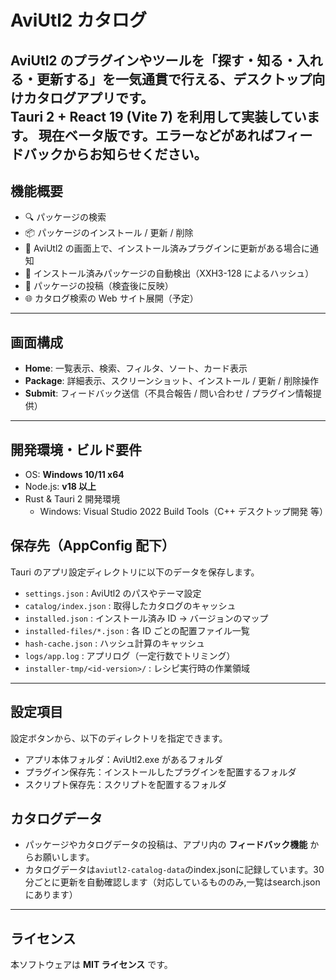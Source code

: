 # AviUtl2 カタログ

AviUtl2 のプラグインやツールを「探す・知る・入れる・更新する」を一気通貫で行える、デスクトップ向けカタログアプリです。  
Tauri 2 + React 19 (Vite 7) を利用して実装しています。
現在ベータ版です。エラーなどがあればフィードバックからお知らせください。
---

## 機能概要
- 🔍 パッケージの検索  
- 📦 パッケージのインストール / 更新 / 削除  
- 🔔 AviUtl2 の画面上で、インストール済みプラグインに更新がある場合に通知
- 🧩 インストール済みパッケージの自動検出（XXH3-128 によるハッシュ）  
- 📨 パッケージの投稿（検査後に反映）
- 🌐 カタログ検索の Web サイト展開（予定）  

---

## 画面構成
- **Home**: 一覧表示、検索、フィルタ、ソート、カード表示  
- **Package**: 詳細表示、スクリーンショット、インストール / 更新 / 削除操作  
- **Submit**: フィードバック送信（不具合報告 / 問い合わせ / プラグイン情報提供）  

---

## 開発環境・ビルド要件
- OS: **Windows 10/11 x64**
- Node.js: **v18 以上**
- Rust & Tauri 2 開発環境
  - Windows: Visual Studio 2022 Build Tools（C++ デスクトップ開発 等）

## 保存先（AppConfig 配下）

Tauri のアプリ設定ディレクトリに以下のデータを保存します。

* `settings.json` : AviUtl2 のパスやテーマ設定
* `catalog/index.json` : 取得したカタログのキャッシュ
* `installed.json` : インストール済み ID → バージョンのマップ
* `installed-files/*.json` : 各 ID ごとの配置ファイル一覧
* `hash-cache.json` : ハッシュ計算のキャッシュ
* `logs/app.log` : アプリログ（一定行数でトリミング）
* `installer-tmp/<id-version>/` : レシピ実行時の作業領域

---

## 設定項目
設定ボタンから、以下のディレクトリを指定できます。
- アプリ本体フォルダ：AviUtl2.exe があるフォルダ
- プラグイン保存先：インストールしたプラグインを配置するフォルダ
- スクリプト保存先：スクリプトを配置するフォルダ

## カタログデータ

* パッケージやカタログデータの投稿は、アプリ内の **フィードバック機能** からお願いします。
* カタログデータは`aviutl2-catalog-data`のindex.jsonに記録しています。30分ごとに更新を自動確認します（対応しているもののみ,一覧はsearch.jsonにあります）

---

## ライセンス

本ソフトウェアは **MIT ライセンス** です。
